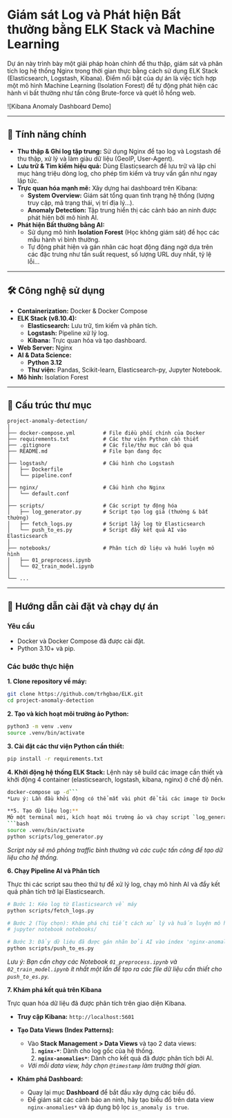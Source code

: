 # Giám sát Log và Phát hiện Bất thường bằng ELK Stack và Machine Learning

Dự án này trình bày một giải pháp hoàn chỉnh để thu thập, giám sát và phân tích log hệ thống Nginx trong thời gian thực bằng cách sử dụng ELK Stack (Elasticsearch, Logstash, Kibana). Điểm nổi bật của dự án là việc tích hợp một mô hình Machine Learning (Isolation Forest) để tự động phát hiện các hành vi bất thường như tấn công Brute-force và quét lỗ hổng web.

![Kibana Anomaly Dashboard Demo]

---

## 🚀 Tính năng chính

- **Thu thập & Ghi log tập trung:** Sử dụng Nginx để tạo log và Logstash để thu thập, xử lý và làm giàu dữ liệu (GeoIP, User-Agent).
- **Lưu trữ & Tìm kiếm hiệu quả:** Dùng Elasticsearch để lưu trữ và lập chỉ mục hàng triệu dòng log, cho phép tìm kiếm và truy vấn gần như ngay lập tức.
- **Trực quan hóa mạnh mẽ:** Xây dựng hai dashboard trên Kibana:
    - **System Overview:** Giám sát tổng quan tình trạng hệ thống (lượng truy cập, mã trạng thái, vị trí địa lý...).
    - **Anomaly Detection:** Tập trung hiển thị các cảnh báo an ninh được phát hiện bởi mô hình AI.
- **Phát hiện Bất thường bằng AI:**
    - Sử dụng mô hình **Isolation Forest** (Học không giám sát) để học các mẫu hành vi bình thường.
    - Tự động phát hiện và gán nhãn các hoạt động đáng ngờ dựa trên các đặc trưng như tần suất request, số lượng URL duy nhất, tỷ lệ lỗi...

---

## 🛠️ Công nghệ sử dụng

- **Containerization:** Docker & Docker Compose
- **ELK Stack (v8.10.4):**
    - **Elasticsearch:** Lưu trữ, tìm kiếm và phân tích.
    - **Logstash:** Pipeline xử lý log.
    - **Kibana:** Trực quan hóa và tạo dashboard.
- **Web Server:** Nginx
- **AI & Data Science:**
    - **Python 3.12**
    - **Thư viện:** Pandas, Scikit-learn, Elasticsearch-py, Jupyter Notebook.
- **Mô hình:** Isolation Forest

---

## 📂 Cấu trúc thư mục

```
project-anomaly-detection/
│
├── docker-compose.yml         # File điều phối chính của Docker
├── requirements.txt           # Các thư viện Python cần thiết
├── .gitignore                 # Các file/thư mục cần bỏ qua
├── README.md                  # File bạn đang đọc
│
├── logstash/                  # Cấu hình cho Logstash
│   ├── Dockerfile
│   └── pipeline.conf
│
├── nginx/                     # Cấu hình cho Nginx
│   └── default.conf
│
├── scripts/                   # Các script tự động hóa
│   ├── log_generator.py       # Script tạo log giả (thường & bất thường)
│   ├── fetch_logs.py          # Script lấy log từ Elasticsearch
│   └── push_to_es.py          # Script đẩy kết quả AI vào Elasticsearch
│
├── notebooks/                 # Phân tích dữ liệu và huấn luyện mô hình
│   ├── 01_preprocess.ipynb
│   └── 02_train_model.ipynb
│
└── ...
```

---

## 🏁 Hướng dẫn cài đặt và chạy dự án

### Yêu cầu
- Docker và Docker Compose đã được cài đặt.
- Python 3.10+ và pip.

### Các bước thực hiện

**1. Clone repository về máy:**
```bash
git clone https://github.com/trhgbao/ELK.git
cd project-anomaly-detection
```

**2. Tạo và kích hoạt môi trường ảo Python:**
```bash
python3 -m venv .venv
source .venv/bin/activate
```

**3. Cài đặt các thư viện Python cần thiết:**
```bash
pip install -r requirements.txt
```

**4. Khởi động hệ thống ELK Stack:**
Lệnh này sẽ build các image cần thiết và khởi động 4 container (elasticsearch, logstash, kibana, nginx) ở chế độ nền.
```bash
docker-compose up -d```
*Lưu ý: Lần đầu khởi động có thể mất vài phút để tải các image từ Docker Hub. Hãy chờ đến khi tất cả các service báo "done" hoặc "healthy".*

**5. Tạo dữ liệu log:**
Mở một terminal mới, kích hoạt môi trường ảo và chạy script `log_generator.py` trong vài phút.
```bash
source .venv/bin/activate
python scripts/log_generator.py
```
*Script này sẽ mô phỏng traffic bình thường và các cuộc tấn công để tạo dữ liệu cho hệ thống.*

**6. Chạy Pipeline AI và Phân tích**

Thực thi các script sau theo thứ tự để xử lý log, chạy mô hình AI và đẩy kết quả phân tích trở lại Elasticsearch.

```bash
# Bước 1: Kéo log từ Elasticsearch về máy
python scripts/fetch_logs.py

# Bước 2 (Tùy chọn): Khám phá chi tiết cách xử lý và huấn luyện mô hình
# jupyter notebook notebooks/

# Bước 3: Đẩy dữ liệu đã được gán nhãn bởi AI vào index 'nginx-anomalies'
python scripts/push_to_es.py
```
*Lưu ý: Bạn cần chạy các Notebook `01_preprocess.ipynb` và `02_train_model.ipynb` ít nhất một lần để tạo ra các file dữ liệu cần thiết cho `push_to_es.py`.*

**7. Khám phá kết quả trên Kibana**

Trực quan hóa dữ liệu đã được phân tích trên giao diện Kibana.

- **Truy cập Kibana:** `http://localhost:5601`

- **Tạo Data Views (Index Patterns):**
    - Vào **Stack Management > Data Views** và tạo 2 data views:
        1.  **`nginx-*`**: Dành cho log gốc của hệ thống.
        2.  **`nginx-anomalies*`**: Dành cho kết quả đã được phân tích bởi AI.
    - *Với mỗi data view, hãy chọn `@timestamp` làm trường thời gian.*

- **Khám phá Dashboard:**
    - Quay lại mục **Dashboard** để bắt đầu xây dựng các biểu đồ.
    - Để giám sát các cảnh báo an ninh, hãy tạo biểu đồ trên data view `nginx-anomalies*` và áp dụng bộ lọc `is_anomaly is true`.
